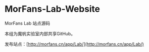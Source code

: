 # MorFans-Lab-Website
MorFans Lab 站点源码

本组为魔帆实验室内部共享GitHub。

发布站点：[http://morfans.cn/app/Lab/](http://morfans.cn/app/Lab/)